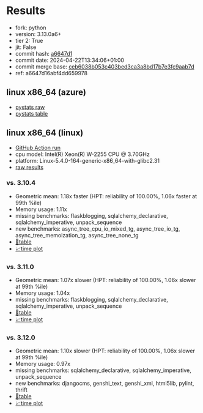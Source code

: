 # Results

- fork: python
- version: 3.13.0a6+
- tier 2: True
- jit: False
- commit hash: [a6647d1](https://github.com/python/cpython/commit/a6647d1)
- commit date: 2024-04-22T13:34:06+01:00
- commit merge base: [ceb6038b053c403bed3ca3a8bd17b7e3fc9aab7d](https://github.com/python/cpython/commit/ceb6038b053c403bed3ca3a8bd17b7e3fc9aab7d)
- ref: a6647d16abf4dd659978

## linux x86_64 (azure)

- [pystats raw](bm-20240422-azure-x86_64-python-a6647d16abf4dd659978-3.13.0a6%2B-a6647d1-pystats.json)
- [pystats table](bm-20240422-azure-x86_64-python-a6647d16abf4dd659978-3.13.0a6%2B-a6647d1-pystats.md)

## linux x86_64 (linux)

- [GitHub Action run](https://github.com/faster-cpython/benchmarking/actions/runs/8796929662)
- cpu model: Intel(R) Xeon(R) W-2255 CPU @ 3.70GHz
- platform: Linux-5.4.0-164-generic-x86_64-with-glibc2.31
- [raw results](bm-20240422-linux-x86_64-python-a6647d16abf4dd659978-3.13.0a6%2B-a6647d1.json)

### vs. 3.10.4

- Geometric mean: 1.18x faster (HPT: reliability of 100.00%, 1.06x faster at 99th %ile)
- Memory usage: 1.11x
- missing benchmarks: flaskblogging, sqlalchemy_declarative, sqlalchemy_imperative, unpack_sequence
- new benchmarks: async_tree_cpu_io_mixed_tg, async_tree_io_tg, async_tree_memoization_tg, async_tree_none_tg
- [📄table](bm-20240422-linux-x86_64-python-a6647d16abf4dd659978-3.13.0a6%2B-a6647d1-vs-3.10.4.md)
- [📈time plot](bm-20240422-linux-x86_64-python-a6647d16abf4dd659978-3.13.0a6%2B-a6647d1-vs-3.10.4.png)

### vs. 3.11.0

- Geometric mean: 1.07x slower (HPT: reliability of 100.00%, 1.06x slower at 99th %ile)
- Memory usage: 1.04x
- missing benchmarks: flaskblogging, sqlalchemy_declarative, sqlalchemy_imperative, unpack_sequence
- [📄table](bm-20240422-linux-x86_64-python-a6647d16abf4dd659978-3.13.0a6%2B-a6647d1-vs-3.11.0.md)
- [📈time plot](bm-20240422-linux-x86_64-python-a6647d16abf4dd659978-3.13.0a6%2B-a6647d1-vs-3.11.0.png)

### vs. 3.12.0

- Geometric mean: 1.10x slower (HPT: reliability of 100.00%, 1.06x slower at 99th %ile)
- Memory usage: 0.97x
- missing benchmarks: sqlalchemy_declarative, sqlalchemy_imperative, unpack_sequence
- new benchmarks: djangocms, genshi_text, genshi_xml, html5lib, pylint, thrift
- [📄table](bm-20240422-linux-x86_64-python-a6647d16abf4dd659978-3.13.0a6%2B-a6647d1-vs-3.12.0.md)
- [📈time plot](bm-20240422-linux-x86_64-python-a6647d16abf4dd659978-3.13.0a6%2B-a6647d1-vs-3.12.0.png)

